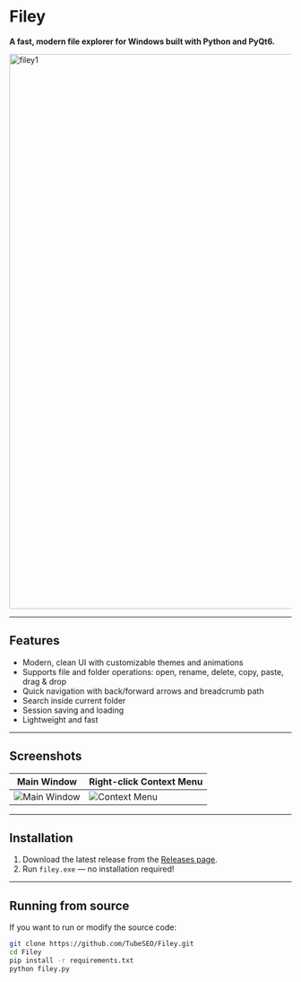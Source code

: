 # Filey

**A fast, modern file explorer for Windows built with Python and PyQt6.**

<img width="1911" height="989" alt="filey1" src="https://github.com/user-attachments/assets/19cd8791-6c05-4f4d-91ab-26e32dfa5aa9" />

---

## Features

- Modern, clean UI with customizable themes and animations  
- Supports file and folder operations: open, rename, delete, copy, paste, drag & drop  
- Quick navigation with back/forward arrows and breadcrumb path  
- Search inside current folder  
- Session saving and loading  
- Lightweight and fast

---

## Screenshots

| Main Window          | Right-click Context Menu     |
|----------------------|------------------------------|
| ![Main Window](screenshots/main_window.png) | ![Context Menu](screenshots/context_menu.png) |

---

## Installation

1. Download the latest release from the [Releases page](https://github.com/TubeSEO/Filey/releases).  
2. Run `filey.exe` — no installation required!

---

## Running from source

If you want to run or modify the source code:

```bash
git clone https://github.com/TubeSEO/Filey.git
cd Filey
pip install -r requirements.txt
python filey.py
